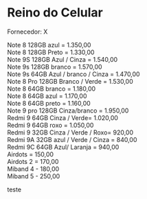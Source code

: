 # Reino do Celular
 Fornecedor: X

Note 8 128GB azul = 1.350,00  
Note 8 128GB Preto = 1.330,00  
Note 9S 128GB  Azul / Cinza  = 1.540,00  
Note 9s 128GB branco = 1.570,00  
Note 9s 64GB Azul / branco / Cinza = 1.470,00  
Note 8 Pro 128GB Branco / Verde  = 1.530,00  
Note 8 64GB branco = 1.180,00  
Note 8 64GB azul = 1.170,00  
Note 8 64GB preto = 1.160,00  
Note 9 pro 128GB Cinza/branco = 1.950,00  
Redmi 9 64GB Cinza / Verde= 1.020,00  
Redmi 9 64GB roxo = 1.050,00  
Redmi 9 32GB Cinza / Verde / Roxo= 920,00  
Redmi 9A 32GB azul / Verde / Cinza  = 840,00  
Redmi 9C 64GB Azul/ Laranja  = 940,00  
Airdots = 150,00  
Airdots 2 = 170,00  
Miband 4 - 180,00  
Miband 5 - 250,00  

teste

